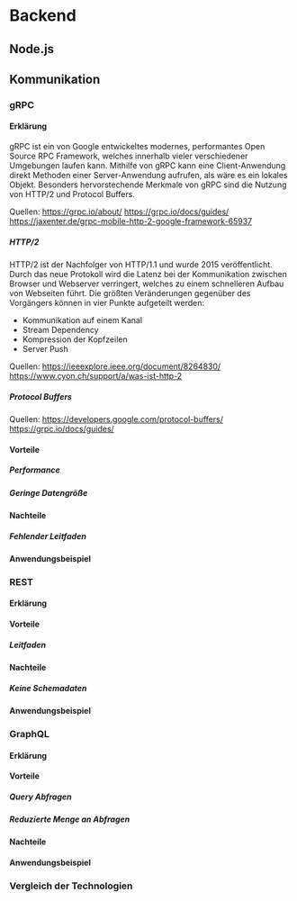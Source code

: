 # Backend
## Node.js

## Kommunikation

### gRPC

#### Erklärung
gRPC ist ein von Google entwickeltes modernes, performantes Open Source RPC Framework, welches innerhalb vieler verschiedener Umgebungen laufen kann.
Mithilfe von gRPC kann eine Client-Anwendung direkt Methoden einer Server-Anwendung aufrufen, als wäre es ein lokales Objekt. Besonders hervorstechende Merkmale von gRPC sind die Nutzung von HTTP/2 und Protocol Buffers.

Quellen:
https://grpc.io/about/
https://grpc.io/docs/guides/
https://jaxenter.de/grpc-mobile-http-2-google-framework-65937

##### HTTP/2
HTTP/2 ist der Nachfolger von HTTP/1.1 und wurde 2015 veröffentlicht.
Durch das neue Protokoll wird die Latenz bei der Kommunikation zwischen Browser und Webserver verringert, welches zu einem schnelleren Aufbau von Webseiten führt.
Die größten Veränderungen gegenüber des Vorgängers können in vier Punkte aufgeteilt werden:
- Kommunikation auf einem Kanal
- Stream Dependency
- Kompression der Kopfzeilen
- Server Push

Quellen: 
https://ieeexplore.ieee.org/document/8264830/
https://www.cyon.ch/support/a/was-ist-http-2

##### Protocol Buffers

Quellen:
https://developers.google.com/protocol-buffers/
https://grpc.io/docs/guides/

#### Vorteile

##### Performance

##### Geringe Datengröße

#### Nachteile

##### Fehlender Leitfaden

#### Anwendungsbeispiel

### REST

#### Erklärung

#### Vorteile

##### Leitfaden

#### Nachteile

##### Keine Schemadaten

#### Anwendungsbeispiel

### GraphQL

#### Erklärung

#### Vorteile

##### Query Abfragen

##### Reduzierte Menge an Abfragen

#### Nachteile

#### Anwendungsbeispiel

### Vergleich der Technologien